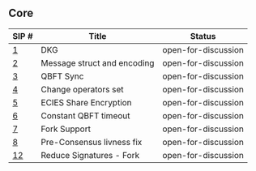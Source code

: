 ## Core

| SIP #                                  | Title                       | Status              |
|----------------------------------------|-----------------------------|---------------------|
| [1](./sips/dkg.md)                     | DKG                         | open-for-discussion |
| [2](./sips/msg_struct_encoding.md)     | Message struct and encoding | open-for-discussion |
| [3](./sips/qbft_sync.md)               | QBFT Sync                   | open-for-discussion |
| [4](./sips/change_operator.md)         | Change operators set        | open-for-discussion |
| [5](./sips/ecies_share_encryption.md)  | ECIES Share Encryption      | open-for-discussion |
| [6](./sips/constant_qbft_timeout.md)   | Constant QBFT timeout       | open-for-discussion |
| [7](./sips/fork_support.md)            | Fork Support                | open-for-discussion |
| [8](./sips/pre_consensus_livness.md)   | Pre-Consensus livness fix   | open-for-discussion |
| [12](./sips/reduce_signatures_fork.md) | Reduce Signatures - Fork    | open-for-discussion |